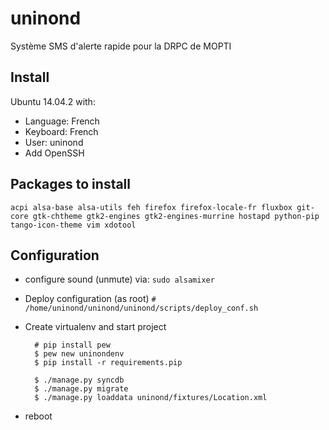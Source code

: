 # uninond
Système SMS d'alerte rapide pour la DRPC de MOPTI

## Install
Ubuntu 14.04.2 with:
  
* Language: French
* Keyboard: French
* User: uninond
* Add OpenSSH

## Packages to install

	acpi alsa-base alsa-utils feh firefox firefox-locale-fr fluxbox git-core gtk-chtheme gtk2-engines gtk2-engines-murrine hostapd python-pip tango-icon-theme vim xdotool 

## Configuration

* configure sound (unmute) via: `sudo alsamixer`
* Deploy configuration (as root)
    `# /home/uninond/uninond/uninond/scripts/deploy_conf.sh`
* Create virtualenv and start project

        # pip install pew
        $ pew new uninondenv
        $ pip install -r requirements.pip

        $ ./manage.py syncdb
        $ ./manage.py migrate
        $ ./manage.py loaddata uninond/fixtures/Location.xml
* reboot
